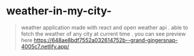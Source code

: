 # weather-in-my-city-
>weather application made with react and open weather api . 
>able to fetch the weather of any city at current time .
>you can see preview here https://648ae8bdf7552a032614752b--grand-gingersnap-4005c7.netlify.app/
